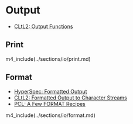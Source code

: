 # Output

* [CLtL2: Output Functions](http://www.cs.cmu.edu/Groups/AI/html/cltl/clm/node197.html)

## Print

m4_include(../sections/io/print.md)

## Format

* [HyperSpec: Formatted Output](http://www.lispworks.com/documentation/HyperSpec/Body/22_c.htm)
* [CLtL2: Formatted Output to Character Streams](http://www.cs.cmu.edu/Groups/AI/html/cltl/clm/node200.html)
* [PCL: A Few FORMAT Recipes](http://www.gigamonkeys.com/book/a-few-format-recipes.html)

m4_include(../sections/io/format.md)
